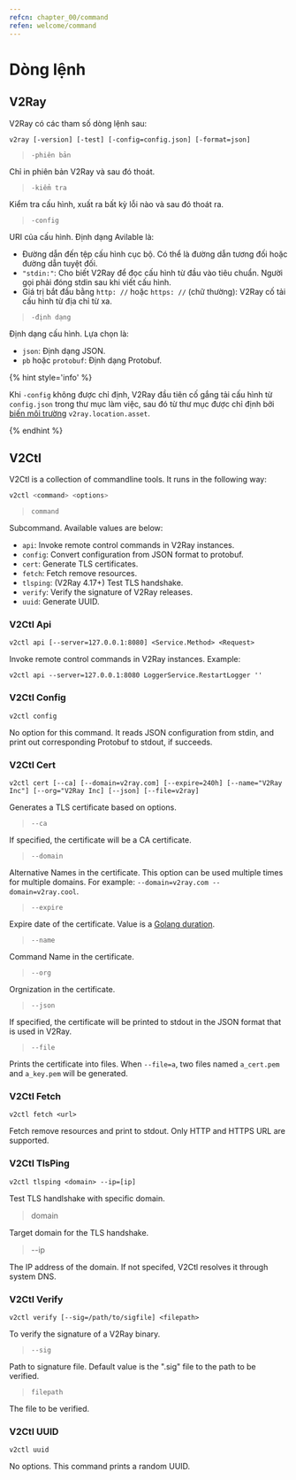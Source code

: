 ```yaml
---
refcn: chapter_00/command
refen: welcome/command
---
```


# Dòng lệnh

## V2Ray

V2Ray có các tham số dòng lệnh sau:

```shell
v2ray [-version] [-test] [-config=config.json] [-format=json]
```

> `-phiên bản`

Chỉ in phiên bản V2Ray và sau đó thoát.

> `-kiểm tra`

Kiểm tra cấu hình, xuất ra bất kỳ lỗi nào và sau đó thoát ra.

> `-config`

URI của cấu hình. Định dạng Avilable là:

* Đường dẫn đến tệp cấu hình cục bộ. Có thể là đường dẫn tương đối hoặc đường dẫn tuyệt đối.
* `"stdin:"`: Cho biết V2Ray để đọc cấu hình từ đầu vào tiêu chuẩn. Người gọi phải đóng stdin sau khi viết cấu hình.
* Giá trị bắt đầu bằng `http: //` hoặc `https: //` (chữ thường): V2Ray cố tải cấu hình từ địa chỉ từ xa.

> `-định dạng`

Định dạng cấu hình. Lựa chọn là:

* `json`: Định dạng JSON.
* `pb` hoặc `protobuf`: Định dạng Protobuf.

{% hint style='info' %}

Khi `-config` không được chỉ định, V2Ray đầu tiên cố gắng tải cấu hình từ `config.json` trong thư mục làm việc, sau đó từ thư mục được chỉ định bởi [biến môi trường](../configuration/env.md) `v2ray.location.asset`.

{% endhint %}

## V2Ctl

V2Ctl is a collection of commandline tools. It runs in the following way:

```bash
v2ctl <command> <options>
```

> `command`

Subcommand. Available values are below:

* `api`: Invoke remote control commands in V2Ray instances.
* `config`: Convert configuration from JSON format to protobuf.
* `cert`: Generate TLS certificates.
* `fetch`: Fetch remove resources.
* `tlsping`: (V2Ray 4.17+) Test TLS handshake.
* `verify`: Verify the signature of V2Ray releases.
* `uuid`: Generate UUID.

### V2Ctl Api

`v2ctl api [--server=127.0.0.1:8080] <Service.Method> <Request>`

Invoke remote control commands in V2Ray instances. Example:

`v2ctl api --server=127.0.0.1:8080 LoggerService.RestartLogger ''`

### V2Ctl Config

`v2ctl config`

No option for this command. It reads JSON configuration from stdin, and print out corresponding Protobuf to stdout, if succeeds.

### V2Ctl Cert

`v2ctl cert [--ca] [--domain=v2ray.com] [--expire=240h] [--name="V2Ray Inc"] [--org="V2Ray Inc] [--json] [--file=v2ray]`

Generates a TLS certificate based on options.

> `--ca`

If specified, the certificate will be a CA certificate.

> `--domain`

Alternative Names in the certificate. This option can be used multiple times for multiple domains. For example: `--domain=v2ray.com --domain=v2ray.cool`.

> `--expire`

Expire date of the certificate. Value is a [Golang duration](https://golang.org/pkg/time/#ParseDuration).

> `--name`

Command Name in the certificate.

> `--org`

Orgnization in the certificate.

> `--json`

If specified, the certificate will be printed to stdout in the JSON format that is used in V2Ray.

> `--file`

Prints the certificate into files. When `--file=a`, two files named `a_cert.pem` and `a_key.pem` will be generated.

### V2Ctl Fetch

`v2ctl fetch <url>`

Fetch remove resources and print to stdout. Only HTTP and HTTPS URL are supported.

### V2Ctl TlsPing

`v2ctl tlsping <domain> --ip=[ip]`

Test TLS handlshake with specific domain.

> domain

Target domain for the TLS handshake.

> --ip

The IP address of the domain. If not specifed, V2Ctl resolves it through system DNS.

### V2Ctl Verify

`v2ctl verify [--sig=/path/to/sigfile] <filepath>`

To verify the signature of a V2Ray binary.

> `--sig`

Path to signature file. Default value is the ".sig" file to the path to be verified.

> `filepath`

The file to be verified.

### V2Ctl UUID

`v2ctl uuid`

No options. This command prints a random UUID.